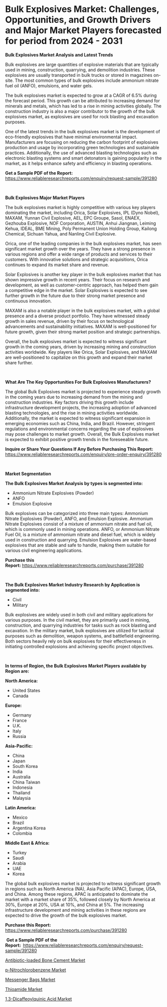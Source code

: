 <p><h1>Bulk Explosives Market: Challenges, Opportunities, and Growth Drivers and Major Market Players forecasted for period from 2024 - 2031</h1></p><p><strong>Bulk Explosives Market Analysis and Latest Trends</strong></p>
<p><p>Bulk explosives are large quantities of explosive materials that are typically used in mining, construction, quarrying, and demolition industries. These explosives are usually transported in bulk trucks or stored in magazines on-site. The most common types of bulk explosives include ammonium nitrate fuel oil (ANFO), emulsions, and water gels.</p><p>The bulk explosives market is expected to grow at a CAGR of 6.5% during the forecast period. This growth can be attributed to increasing demand for minerals and metals, which has led to a rise in mining activities globally. The construction industry is also a major contributor to the growth of the bulk explosives market, as explosives are used for rock blasting and excavation purposes.</p><p>One of the latest trends in the bulk explosives market is the development of eco-friendly explosives that have minimal environmental impact. Manufacturers are focusing on reducing the carbon footprint of explosives production and usage by incorporating green technologies and sustainable practices. Additionally, the use of advanced blasting technologies such as electronic blasting systems and smart detonators is gaining popularity in the market, as it helps enhance safety and efficiency in blasting operations.</p></p>
<p><strong>Get a Sample PDF of the Report:&nbsp;</strong> <a href="https://www.reliableresearchreports.com/enquiry/request-sample/391280">https://www.reliableresearchreports.com/enquiry/request-sample/391280</a></p>
<p>&nbsp;</p>
<p><strong>Bulk Explosives Major Market Players</strong></p>
<p><p>The bulk explosives market is highly competitive with various key players dominating the market, including Orica, Solar Explosives, IPL (Dyno Nobel), MAXAM, Yunnan Civil Explosive, AEL, EPC Groupe, Sasol, ENAEX, Gezhouba Explosive, NOF Corporation, AUSTIN, Anhui Jiangnan, Leiming Kehua, IDEAL, BME Mining, Poly Permanent Union Holding Group, Kailong Chemical, Sichuan Yahua, and Nanling Civil Explosive.</p><p>Orica, one of the leading companies in the bulk explosives market, has seen significant market growth over the years. They have a strong presence in various regions and offer a wide range of products and services to their customers. With innovative solutions and strategic acquisitions, Orica continues to expand its market share and revenue.</p><p>Solar Explosives is another key player in the bulk explosives market that has shown impressive growth in recent years. Their focus on research and development, as well as customer-centric approach, has helped them gain a competitive edge in the market. Solar Explosives is expected to see further growth in the future due to their strong market presence and continuous innovation.</p><p>MAXAM is also a notable player in the bulk explosives market, with a global presence and a diverse product portfolio. They have witnessed steady growth in sales revenue, driven by their focus on technological advancements and sustainability initiatives. MAXAM is well-positioned for future growth, given their strong market position and strategic partnerships.</p><p>Overall, the bulk explosives market is expected to witness significant growth in the coming years, driven by increasing mining and construction activities worldwide. Key players like Orica, Solar Explosives, and MAXAM are well-positioned to capitalize on this growth and expand their market share further.</p></p>
<p>&nbsp;</p>
<p><strong>What Are The Key Opportunities For Bulk Explosives Manufacturers?</strong></p>
<p><p>The global Bulk Explosives market is projected to experience steady growth in the coming years due to increasing demand from the mining and construction industries. Key factors driving this growth include infrastructure development projects, the increasing adoption of advanced blasting technologies, and the rise in mining activities worldwide. Additionally, the market is expected to witness significant expansion in emerging economies such as China, India, and Brazil. However, stringent regulations and environmental concerns regarding the use of explosives may pose challenges to market growth. Overall, the Bulk Explosives market is expected to exhibit positive growth trends in the foreseeable future.</p></p>
<p><strong>Inquire or Share Your Questions If Any Before Purchasing This Report:</strong> <a href="https://www.reliableresearchreports.com/enquiry/pre-order-enquiry/391280">https://www.reliableresearchreports.com/enquiry/pre-order-enquiry/391280</a></p>
<p>&nbsp;</p>
<p><strong>Market Segmentation</strong></p>
<p><strong>The Bulk Explosives Market Analysis by types is segmented into:</strong></p>
<p><ul><li>Ammonium Nitrate Explosives (Powder)</li><li>ANFO</li><li>Emulsion Explosive</li></ul></p>
<p><p>Bulk explosives can be categorized into three main types: Ammonium Nitrate Explosives (Powder), ANFO, and Emulsion Explosive. Ammonium Nitrate Explosives consist of a mixture of ammonium nitrate and fuel oil, which is commonly used in mining operations. ANFO, or Ammonium Nitrate Fuel Oil, is a mixture of ammonium nitrate and diesel fuel, which is widely used in construction and quarrying. Emulsion Explosives are water-based explosives that are stable and safe to handle, making them suitable for various civil engineering applications.</p></p>
<p><strong>Purchase this Report:&nbsp;</strong><a href="https://www.reliableresearchreports.com/purchase/391280">https://www.reliableresearchreports.com/purchase/391280</a></p>
<p>&nbsp;</p>
<p><strong>The Bulk Explosives Market Industry Research by Application is segmented into:</strong></p>
<p><ul><li>Civil</li><li>Military</li></ul></p>
<p><p>Bulk explosives are widely used in both civil and military applications for various purposes. In the civil market, they are primarily used in mining, construction, and quarrying industries for tasks such as rock blasting and excavation. In the military market, bulk explosives are utilized for tactical purposes such as demolition, weapon systems, and battlefield engineering. Both sectors heavily rely on bulk explosives for their effectiveness in initiating controlled explosions and achieving specific project objectives.</p></p>
<p>&nbsp;</p>
<p><strong>In terms of Region, the Bulk Explosives Market Players available by Region are:</strong></p>
<p>
    <p> <strong> North America: </strong>
        <ul>
            <li>United States</li>
            <li>Canada</li>
        </ul>
        </p> 
    <p> <strong> Europe: </strong>
        <ul>
            <li>Germany</li>
            <li>France</li>
            <li>U.K.</li>
            <li>Italy</li>
            <li>Russia</li>
        </ul>
        </p> 
    <p> <strong> Asia-Pacific: </strong>
        <ul>
            <li>China</li>
            <li>Japan</li>
            <li>South Korea</li>
            <li>India</li>
            <li>Australia</li>
            <li>China Taiwan</li>
            <li>Indonesia</li>
            <li>Thailand</li>
            <li>Malaysia</li>
        </ul>
        </p> 
    <p> <strong> Latin America: </strong>
        <ul>
            <li>Mexico</li>
            <li>Brazil</li>
            <li>Argentina Korea</li>
            <li>Colombia</li>
        </ul>
        </p> 
    <p> <strong> Middle East & Africa: </strong>
        <ul>
            <li>Turkey</li>
            <li>Saudi</li>
            <li>Arabia</li>
            <li>UAE</li>
            <li>Korea</li>
        </ul>
    </p>
    </p>
<p><p>The global bulk explosives market is projected to witness significant growth in regions such as North America (NA), Asia Pacific (APAC), Europe, USA, and China. Among these regions, APAC is anticipated to dominate the market with a market share of 35%, followed closely by North America at 30%, Europe at 20%, USA at 10%, and China at 5%. The increasing infrastructure development and mining activities in these regions are expected to drive the growth of the bulk explosives market.</p></p>
<p><strong>Purchase this Report: </strong><a href="https://www.reliableresearchreports.com/purchase/391280">https://www.reliableresearchreports.com/purchase/391280</a></p>
<p>&nbsp;<strong>Get a Sample PDF of the Report:&nbsp;&nbsp;</strong><a href="https://www.reliableresearchreports.com/enquiry/request-sample/391280">https://www.reliableresearchreports.com/enquiry/request-sample/391280</a></p>
<p><strong></strong></p>
<p><p><a href="https://full-wildebeest-80b.notion.site/Antibiotic-loaded-Bone-Cement-Market-Size-Growth-Outlook-from-2024-to-2031-projecting-at-Market-s--a437221503374d63a9b29070cd79d9e0">Antibiotic-loaded Bone Cement Market</a></p><p><a href="https://flame-sidecar-702.notion.site/p-Nitrochlorobenzene-Market-Insights-Market-Players-and-Forecast-Till-2031-061c1752504a4a41a936876b61513c31">p-Nitrochlorobenzene Market</a></p><p><a href="https://view.publitas.com/reportprime-1/messenger-bags-market-size-growing-and-forecasted-for-period-from-2024-2031-and-provides-complete-market-analysis-of-this-market/">Messenger Bags Market</a></p><p><a href="https://view.publitas.com/reportprime-1/thioamide-market-size-share-trends-analysis-report-by-application-regional-outlook-competitive-strategies-and-segment-forecasts-2024-2031/">Thioamide Market</a></p><p><a href="https://pretty-mail-caf.notion.site/1-3-Dicaffeoylquinic-Acid-Market-Furnish-Information-about-Market-Size-Market-Share-Market-Dynamic-d05f78eed3a04daf80841217880937ea">1,3-Dicaffeoylquinic Acid Market</a></p></p>